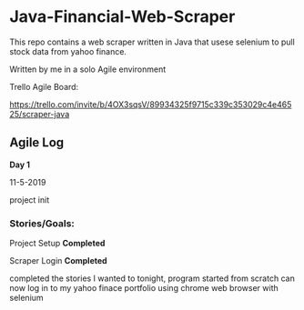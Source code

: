 # Java-Financial-Web-Scraper
This repo contains a web scraper written in Java that usese selenium to pull stock data from yahoo finance.



Written by me in a solo Agile environment

Trello Agile Board:

https://trello.com/invite/b/4OX3sqsV/89934325f9715c339c353029c4e46525/scraper-java




## Agile Log

**Day 1**   

11-5-2019

project init

### Stories/Goals:

Project Setup **Completed**

Scraper Login **Completed**


completed the stories I wanted to tonight, program started from scratch can now log in to my yahoo finace portfolio using chrome web browser with selenium






